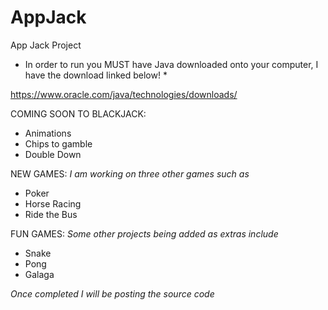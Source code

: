 # AppJack
App Jack Project

* In order to run you MUST have Java downloaded onto your computer, I have the download linked below! *

https://www.oracle.com/java/technologies/downloads/

COMING SOON TO BLACKJACK:

* Animations
* Chips to gamble
* Double Down

NEW GAMES: 
_I am working on three other games such as_
* Poker
* Horse Racing
* Ride the Bus

FUN GAMES:
_Some other projects being added as extras include_
* Snake
* Pong
* Galaga 


_Once completed I will be posting the source code_
